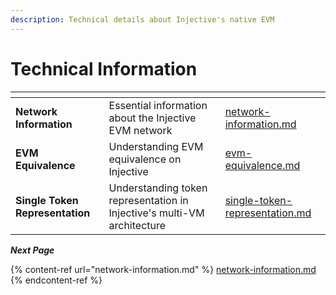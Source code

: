 ```yaml
---
description: Technical details about Injective's native EVM
---
```


# Technical Information

<table data-card-size="large" data-view="cards"><thead><tr><th></th><th></th><th data-hidden data-card-target data-type="content-ref"></th></tr></thead><tbody><tr><td><strong>Network Information</strong></td><td>Essential information about the Injective EVM network</td><td><a href="network-information.md">network-information.md</a></td></tr><tr><td><strong>EVM Equivalence</strong></td><td>Understanding EVM equivalence on Injective</td><td><a href="evm-equivalence.md">evm-equivalence.md</a></td></tr><tr><td><strong>Single Token Representation</strong></td><td>Understanding token representation in Injective's multi-VM architecture</td><td><a href="single-token-representation.md">single-token-representation.md</a></td></tr></tbody></table>



_**Next Page**_

{% content-ref url="network-information.md" %}
[network-information.md](network-information.md)
{% endcontent-ref %}
